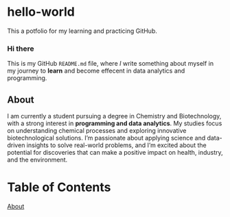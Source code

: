 # hello-world
This a potfolio for my learning and practicing GitHub.

### Hi there

This is my GitHub `README.md` file, where *I* write something about myself in my journey to **learn** and become effecent in data analytics and programming.

## About
I am currently a student pursuing a degree in Chemistry and Biotechnology, with a strong interest in **programming and data analytics**. My studies focus on understanding chemical processes and exploring innovative biotechnological solutions. I’m passionate about applying science and data-driven insights to solve real-world problems, and I’m excited about the potential for discoveries that can make a positive impact on health, industry, and the environment.

# Table of Contents
[About](#about)

